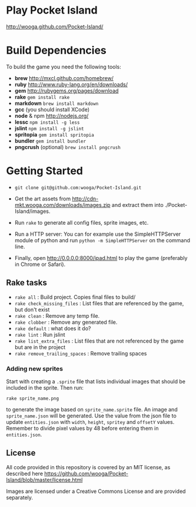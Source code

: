 # Play Pocket Island
http://wooga.github.com/Pocket-Island/

# Build Dependencies

To build the game you need the following tools:

* __brew__ http://mxcl.github.com/homebrew/
* __ruby__ http://www.ruby-lang.org/en/downloads/
* __gem__ http://rubygems.org/pages/download
* __rake__ `gem install rake`
* __markdown__ `brew install markdown`
* __gcc__ (you should install XCode)
* __node__ & npm http://nodejs.org/
* __lessc__ `npm install -g less`
* __jslint__ `npm install -g jslint`
* __spritopia__ `gem install spritopia`
* __bundler__ `gem install bundler`
* __pngcrush__ (optional) `brew install pngcrush`


# Getting Started

- `git clone git@github.com:wooga/Pocket-Island.git`

- Get the art assets from http://cdn-mkt.wooga.com/downloads/images.zip and extract them into ./Pocket-Island/images.

- Run `rake` to generate all config files, sprite images, etc.

- Run a HTTP server: You can for example use the SimpleHTTPServer module of python and run `python -m SimpleHTTPServer` on the command line.

- Finally, open http://0.0.0.0:8000/ipad.html to play the game (preferably in Chrome or Safari). 


## Rake tasks

- `rake all` : Build project. Copies final files to build/
- `rake check_missing_files` : List files that are referenced by the game, but don't exist
- `rake clean` : Remove any temp file.
- `rake clobber` : Remove any generated file.
- `rake default` : what does it do?
- `rake lint` : Run jslint
- `rake list_extra_files` : List files that are not referenced by the game but are in the project
- `rake remove_trailing_spaces` : Remove trailing spaces


### Adding new sprites

Start with creating a ``.sprite`` file that lists individual images
that should be included in the sprite. Then run:

    rake sprite_name.png

to generate the image based on ``sprite_name.sprite`` file.
An image and ``sprite_name.json`` will be generated.
Use the value from the json file to update ``entities.json`` with
``width``, ``height``, ``spritey`` and ``offsetY`` values.
Remember to divide pixel values by 48 before entering them in ``entities.json``.

## License
All code provided in this repository is covered by an MIT license, as described here https://github.com/wooga/Pocket-Island/blob/master/license.html

Images are licensed under a Creative Commons License and are provided separately.
